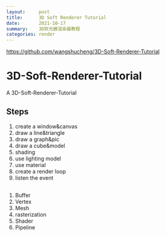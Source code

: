 ```yaml
---
layout:     post
title:      3D Soft Renderer Tutorial
date:       2021-10-17
summary:    3D软光栅渲染器教程
categories: render
---
```


https://github.com/wangshucheng/3D-Soft-Renderer-Tutorial

# 3D-Soft-Renderer-Tutorial
A 3D-Soft-Renderer-Tutorial

## Steps
1. create a window&canvas
2. draw a line&triangle
3. draw a graph&pic
4. draw a cube&model
5. shading
6. use lighting model
7. use material
8. create a render loop
9. listen the event

## 
1. Buffer
2. Vertex
3. Mesh
4. rasterization
5. Shader
6. Pipeline
